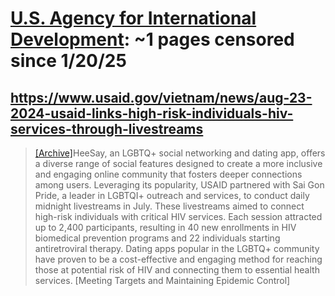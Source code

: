 



# [U.S. Agency for International Development](usaid.gov): ~1 pages censored since 1/20/25

## https://www.usaid.gov/vietnam/news/aug-23-2024-usaid-links-high-risk-individuals-hiv-services-through-livestreams


> [[Archive]](https://web.archive.org/web/20240000000000*/https://www.usaid.gov/vietnam/news/aug-23-2024-usaid-links-high-risk-individuals-hiv-services-through-livestreams)HeeSay, an LGBTQ+ social networking and dating app, offers a diverse range of social features designed to create a more inclusive and engaging online community that fosters deeper connections among users. Leveraging its popularity, USAID partnered with Sai Gon Pride, a leader in LGBTQI+ outreach and services, to conduct daily midnight livestreams in July. These livestreams aimed to connect high-risk individuals with critical HIV services. Each session attracted up to 2,400 participants, resulting in 40 new enrollments in HIV biomedical prevention programs and 22 individuals starting antiretroviral therapy. Dating apps popular in the LGBTQ+ community have proven to be a cost-effective and engaging method for reaching those at potential risk of HIV and connecting them to essential health services. [Meeting Targets and Maintaining Epidemic Control]
